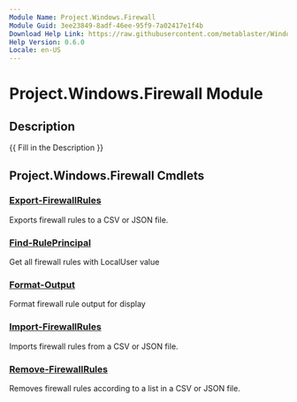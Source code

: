 ```yaml
---
Module Name: Project.Windows.Firewall
Module Guid: 3ee23849-8adf-46ee-95f9-7a02417e1f4b
Download Help Link: https://raw.githubusercontent.com/metablaster/WindowsFirewallRuleset/develop/Config/Content/0.6.0
Help Version: 0.6.0
Locale: en-US
---
```


# Project.Windows.Firewall Module
## Description
{{ Fill in the Description }}

## Project.Windows.Firewall Cmdlets
### [Export-FirewallRules](Export-FirewallRules.md)
Exports firewall rules to a CSV or JSON file.

### [Find-RulePrincipal](Find-RulePrincipal.md)
Get all firewall rules with LocalUser value

### [Format-Output](Format-Output.md)
Format firewall rule output for display

### [Import-FirewallRules](Import-FirewallRules.md)
Imports firewall rules from a CSV or JSON file.

### [Remove-FirewallRules](Remove-FirewallRules.md)
Removes firewall rules according to a list in a CSV or JSON file.

